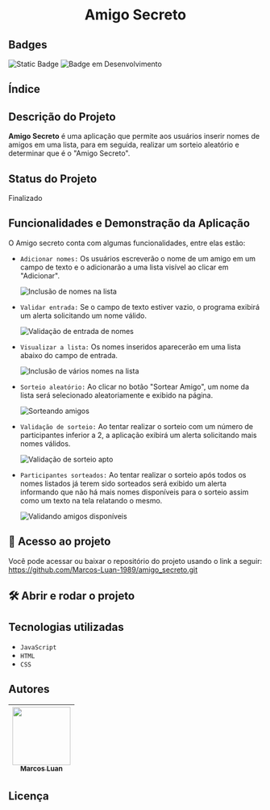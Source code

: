 <h1 align = "center">Amigo Secreto</h1>

<h2>Badges</h2>

<img alt="Static Badge" src="https://img.shields.io/badge/Data_de_Lan%C3%A7amento-11%2F02%2F2025-brightgreen">

<img alt ="Badge em Desenvolvimento" src="https://img.shields.io/badge/Status-Finalizado-brightgreen">

<h2>Índice</h2>

<h2>Descrição do Projeto</h2>

**Amigo Secreto** é uma aplicação que permite aos usuários inserir nomes de amigos em uma lista, para em seguida, realizar um sorteio aleatório e determinar que é o "Amigo Secreto".

<h2>Status do Projeto</h2>

Finalizado

<h2>Funcionalidades e Demonstração da Aplicação</h2>

O Amigo secreto conta com algumas funcionalidades, entre elas estão:

* ``Adicionar nomes:`` Os usuários escreverão o nome de um amigo em um campo de texto e o adicionarão a uma lista visível ao clicar em "Adicionar".
  
  ![Inclusão de nomes na lista](https://github.com/user-attachments/assets/2d47783f-be3b-4d5d-a681-0259801db159)

* ``Validar entrada:`` Se o campo de texto estiver vazio, o programa exibirá um alerta solicitando um nome válido.

  ![Validação de entrada de nomes](https://github.com/user-attachments/assets/1bfbeca8-9c4c-460c-9a7e-8cb94c1094e2)

* ``Visualizar a lista:`` Os nomes inseridos aparecerão em uma lista abaixo do campo de entrada.

  ![Inclusão de vários nomes na lista](https://github.com/user-attachments/assets/dad8982b-0b7a-4625-9a35-4e91a059c7a9)

* ``Sorteio aleatório:`` Ao clicar no botão "Sortear Amigo", um nome da lista será selecionado aleatoriamente e exibido na página.

  ![Sorteando amigos](https://github.com/user-attachments/assets/3d8d35f9-b04a-4006-942c-579535ec4f22)

* ``Validação de sorteio:`` Ao tentar realizar o sorteio com um número de participantes inferior a 2, a aplicação exibirá um alerta solicitando mais nomes válidos.

  ![Validação de sorteio apto](https://github.com/user-attachments/assets/9a4fd00b-fe0a-4df1-b627-9dbc891b03eb)

* ``Participantes sorteados:`` Ao tentar realizar o sorteio após todos os nomes listados já terem sido sorteados será exibido um alerta informando que não há mais nomes disponíveis para o sorteio assim como um texto na tela relatando o mesmo.

  ![Validando amigos disponíveis](https://github.com/user-attachments/assets/59204489-c59f-446b-85b1-b30a82752283)

<h2>📁 Acesso ao projeto</h2>

Você pode acessar ou baixar o repositório do projeto usando o link a seguir: <a> https://github.com/Marcos-Luan-1989/amigo_secreto.git </a>

<h2>🛠️ Abrir e rodar o projeto</h2>




<h2>Tecnologias utilizadas</h2>

- ``JavaScript``
- ``HTML``
- ``CSS``

<h2>Autores</h2>

| [<img loading="lazy" src="https://avatars.githubusercontent.com/u/196259151?v=4" width=115><br><sub>Marcos Luan</sub>](https://github.com/Marcos-Luan-1989) |
| :---: |

<h2>Licença</h2>
